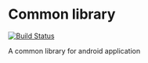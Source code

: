 # Common library
[![Build Status](https://travis-ci.org/shensky711/Common.svg?branch=master)](https://travis-ci.org/shensky711/Common)

A common library for android application